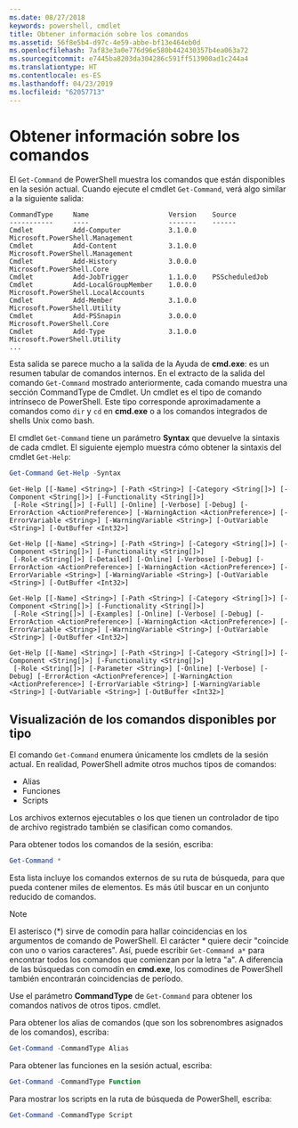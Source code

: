 ```yaml
---
ms.date: 08/27/2018
keywords: powershell, cmdlet
title: Obtener información sobre los comandos
ms.assetid: 56f8e5b4-d97c-4e59-abbe-bf13e464eb0d
ms.openlocfilehash: 7af83e3a0e776d96e580b442430357b4ea063a72
ms.sourcegitcommit: e7445ba8203da304286c591ff513900ad1c244a4
ms.translationtype: HT
ms.contentlocale: es-ES
ms.lasthandoff: 04/23/2019
ms.locfileid: "62057713"
---
```

# <a name="getting-information-about-commands"></a>Obtener información sobre los comandos

El `Get-Command` de PowerShell muestra los comandos que están disponibles en la sesión actual.
Cuando ejecute el cmdlet `Get-Command`, verá algo similar a la siguiente salida:

```output
CommandType     Name                    Version    Source
-----------     ----                    -------    ------
Cmdlet          Add-Computer            3.1.0.0    Microsoft.PowerShell.Management
Cmdlet          Add-Content             3.1.0.0    Microsoft.PowerShell.Management
Cmdlet          Add-History             3.0.0.0    Microsoft.PowerShell.Core
Cmdlet          Add-JobTrigger          1.1.0.0    PSScheduledJob
Cmdlet          Add-LocalGroupMember    1.0.0.0    Microsoft.PowerShell.LocalAccounts
Cmdlet          Add-Member              3.1.0.0    Microsoft.PowerShell.Utility
Cmdlet          Add-PSSnapin            3.0.0.0    Microsoft.PowerShell.Core
Cmdlet          Add-Type                3.1.0.0    Microsoft.PowerShell.Utility
...
```

Esta salida se parece mucho a la salida de la Ayuda de **cmd.exe**: es un resumen tabular de comandos internos. En el extracto de la salida del comando `Get-Command` mostrado anteriormente, cada comando muestra una sección CommandType de Cmdlet. Un cmdlet es el tipo de comando intrínseco de PowerShell. Este tipo corresponde aproximadamente a comandos como `dir` y `cd` en **cmd.exe** o a los comandos integrados de shells Unix como bash.

El cmdlet `Get-Command` tiene un parámetro **Syntax** que devuelve la sintaxis de cada cmdlet. El siguiente ejemplo muestra cómo obtener la sintaxis del cmdlet `Get-Help`:

```powershell
Get-Command Get-Help -Syntax
```

```output
Get-Help [[-Name] <String>] [-Path <String>] [-Category <String[]>] [-Component <String[]>] [-Functionality <String[]>]
 [-Role <String[]>] [-Full] [-Online] [-Verbose] [-Debug] [-ErrorAction <ActionPreference>] [-WarningAction <ActionPreference>] [-ErrorVariable <String>] [-WarningVariable <String>] [-OutVariable <String>] [-OutBuffer <Int32>]

Get-Help [[-Name] <String>] [-Path <String>] [-Category <String[]>] [-Component <String[]>] [-Functionality <String[]>]
 [-Role <String[]>] [-Detailed] [-Online] [-Verbose] [-Debug] [-ErrorAction <ActionPreference>] [-WarningAction <ActionPreference>] [-ErrorVariable <String>] [-WarningVariable <String>] [-OutVariable <String>] [-OutBuffer <Int32>]

Get-Help [[-Name] <String>] [-Path <String>] [-Category <String[]>] [-Component <String[]>] [-Functionality <String[]>]
 [-Role <String[]>] [-Examples] [-Online] [-Verbose] [-Debug] [-ErrorAction <ActionPreference>] [-WarningAction <ActionPreference>] [-ErrorVariable <String>] [-WarningVariable <String>] [-OutVariable <String>] [-OutBuffer <Int32>]

Get-Help [[-Name] <String>] [-Path <String>] [-Category <String[]>] [-Component <String[]>] [-Functionality <String[]>]
 [-Role <String[]>] [-Parameter <String>] [-Online] [-Verbose] [-Debug] [-ErrorAction <ActionPreference>] [-WarningAction <ActionPreference>] [-ErrorVariable <String>] [-WarningVariable <String>] [-OutVariable <String>] [-OutBuffer <Int32>]
```

## <a name="displaying-available-command-by-type"></a>Visualización de los comandos disponibles por tipo

El comando `Get-Command` enumera únicamente los cmdlets de la sesión actual. En realidad, PowerShell admite otros muchos tipos de comandos:

- Alias
- Funciones
- Scripts

Los archivos externos ejecutables o los que tienen un controlador de tipo de archivo registrado también se clasifican como comandos.

Para obtener todos los comandos de la sesión, escriba:

```powershell
Get-Command *
```

Esta lista incluye los comandos externos de su ruta de búsqueda, para que pueda contener miles de elementos.
Es más útil buscar en un conjunto reducido de comandos.

> [!NOTE]
> El asterisco (\*) sirve de comodín para hallar coincidencias en los argumentos de comando de PowerShell. El carácter \* quiere decir "coincide con uno o varios caracteres". Así, puede escribir `Get-Command a*` para encontrar todos los comandos que comienzan por la letra "a". A diferencia de las búsquedas con comodín en **cmd.exe**, los comodines de PowerShell también encontrarán coincidencias de período.

Use el parámetro **CommandType** de `Get-Command` para obtener los comandos nativos de otros tipos.
cmdlet.

Para obtener los alias de comandos (que son los sobrenombres asignados de los comandos), escriba:

```powershell
Get-Command -CommandType Alias
```

Para obtener las funciones en la sesión actual, escriba:

```powershell
Get-Command -CommandType Function
```

Para mostrar los scripts en la ruta de búsqueda de PowerShell, escriba:

```powershell
Get-Command -CommandType Script
```